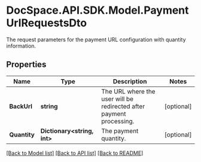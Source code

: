# DocSpace.API.SDK.Model.PaymentUrlRequestsDto
The request parameters for the payment URL configuration with quantity information.

## Properties

Name | Type | Description | Notes
------------ | ------------- | ------------- | -------------
**BackUrl** | **string** | The URL where the user will be redirected after payment processing. | [optional] 
**Quantity** | **Dictionary&lt;string, int&gt;** | The payment quantity. | [optional] 

[[Back to Model list]](../README.md#documentation-for-models) [[Back to API list]](../README.md#documentation-for-api-endpoints) [[Back to README]](../README.md)

